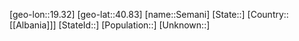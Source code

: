 ﻿---
location: [40.83,19.32]
mapzoom: [7,12] 
mapmarker: city 
type: City
tags:
- geo/City


SpocWebEntityId: 34195
isDeleted: false
confidential: public

---
[geo-lon::19.32]
[geo-lat::40.83]
[name::Semani]
[State::]
[Country::[[Albania]]]
[StateId::]
[Population::]
[Unknown::]

